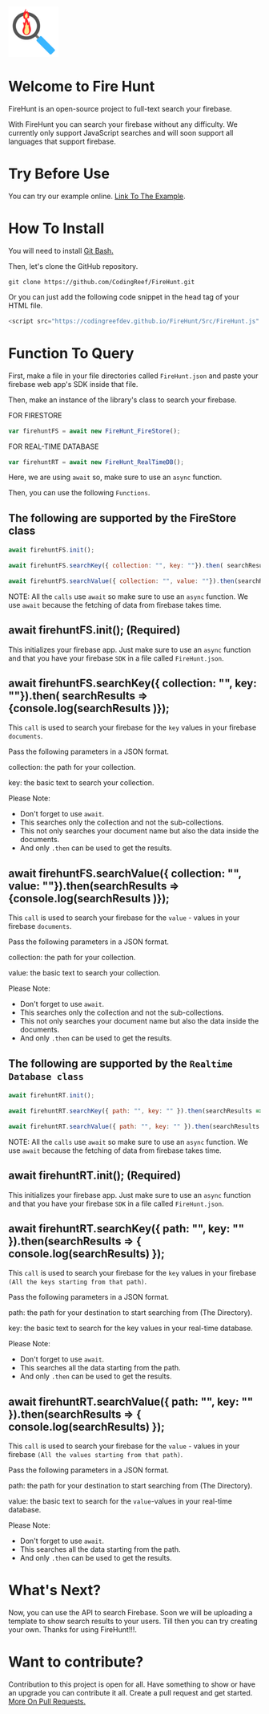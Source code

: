 <img src="./Src/Assets/logo.png" width="100px" />



# Welcome to Fire Hunt

FireHunt is an open-source project to full-text search your firebase.

With FireHunt you can search your firebase without any difficulty. We currently only support JavaScript searches and will soon support all languages that support firebase.

# Try Before Use

You can try our example online. [Link To The Example](https://github.com).

# How To Install

You will need to install [Git Bash.](https://git-scm.com/downloads)

Then, let's clone the GitHub repository.

```gfm
git clone https://github.com/CodingReef/FireHunt.git
```

Or you can just add the following code snippet in the head tag of your HTML file.

```js
<script src="https://codingreefdev.github.io/FireHunt/Src/FireHunt.js" ></script>
```

# Function To Query

First, make a file in your file directories called `FireHunt.json` and paste your firebase web app's SDK inside that file.

Then, make an instance of the library's class to search your firebase.

FOR FIRESTORE
```js
var firehuntFS = await new FireHunt_FireStore();
```
FOR REAL-TIME DATABASE

```js
var firehuntRT = await new FireHunt_RealTimeDB();
```
Here, we are using `await` so, make sure to use an `async` function. 

Then, you can use the following `Functions`.

## The following are supported by the FireStore class

```js
await firehuntFS.init();
```
```js
await firehuntFS.searchKey({ collection: "", key: ""}).then( searchResults => {console.log(searchResults )});
```
```js
await firehuntFS.searchValue({ collection: "", value: ""}).then(searchResults =>{console.log(searchResults )});
```

NOTE: All the `calls` use `await`  so make sure to use an `async` function. We use `await` because the fetching of data from firebase takes time.

## await firehuntFS.init(); (Required)

This initializes your firebase app. Just make sure to use an `async` function and that you have your firebase `SDK` in a file called `FireHunt.json`. 

## await firehuntFS.searchKey({ collection: "", key: ""}).then( searchResults => {console.log(searchResults )});

This `call` is used to search your firebase for the `key` values in your firebase `documents`. 

Pass the following parameters in a JSON format. 

collection: the path for your collection.

key: the basic text to search your collection.

Please Note: 

* Don't forget to use `await`.
* This searches only the collection and not the sub-collections.
* This not only searches your document name but also the data inside the documents.
* And only `.then` can be used to get the results.

## await firehuntFS.searchValue({ collection: "", value: ""}).then(searchResults =>{console.log(searchResults )});

This `call` is used to search your firebase for the `value` - values in your firebase `documents`. 

Pass the following parameters in a JSON format. 

collection: the path for your collection.

value: the basic text to search your collection.

Please Note: 

* Don't forget to use `await`.
* This searches only the collection and not the sub-collections.
* This not only searches your document name but also the data inside the documents.
* And only `.then` can be used to get the results.

## The following are supported by the `Realtime Database class`

```js
await firehuntRT.init();
```
```js
await firehuntRT.searchKey({ path: "", key: "" }).then(searchResults => { console.log(searchResults) });
```
```js
await firehuntRT.searchValue({ path: "", key: "" }).then(searchResults => { console.log(searchResults) });
```

NOTE: All the `calls` use `await`  so make sure to use an `async` function. We use `await` because the fetching of data from firebase takes time.

## await firehuntRT.init(); (Required)

This initializes your firebase app. Just make sure to use an `async` function and that you have your firebase `SDK` in a file called `FireHunt.json`. 

## await firehuntRT.searchKey({ path: "", key: "" }).then(searchResults => { console.log(searchResults) });

This `call` is used to search your firebase for the `key` values in your firebase `(All the keys starting from that path)`. 

Pass the following parameters in a JSON format. 

path: the path for your destination to start searching from (The Directory).

key: the basic text to search for the key values in your real-time database.

Please Note: 

* Don't forget to use `await`.
* This searches all the data starting from the path.
* And only `.then` can be used to get the results.

## await firehuntRT.searchValue({ path: "", key: "" }).then(searchResults => { console.log(searchResults) });

This `call` is used to search your firebase for the `value` - values in your firebase `(All the values starting from that path)`. 

Pass the following parameters in a JSON format. 

path: the path for your destination to start searching from (The Directory).

value: the basic text to search for the `value`-values in your real-time database.

Please Note: 

* Don't forget to use `await`.
* This searches all the data starting from the path.
* And only `.then` can be used to get the results.

# What's Next?

Now, you can use the API to search Firebase. Soon we will be uploading a template to show search results to your users. Till then you can try creating your own. Thanks for using FireHunt!!!.

# Want to contribute?

Contribution to this project is open for all. Have something to show or have an upgrade you can contribute it all. Create a  pull request and get started. [More On Pull Requests.](https://docs.github.com/en/github/collaborating-with-issues-and-pull-requests)

